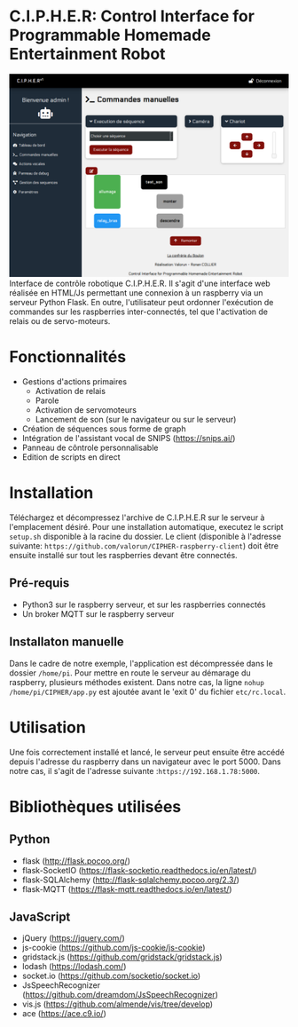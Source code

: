# **C.I.P.H.E.R: Control Interface for Programmable Homemade Entertainment Robot**
![alt text](https://raw.githubusercontent.com/valorun/CIPHER/dev/cipher/static/img/capture.png)
Interface de contrôle robotique C.I.P.H.E.R. Il s'agit d'une interface web réalisée en HTML/Js permettant une connexion à un raspberry via un serveur Python Flask. En outre, l'utilisateur peut ordonner l'exécution de commandes sur les raspberries inter-connectés, tel que l'activation de relais ou de servo-moteurs.

# Fonctionnalités
- Gestions d'actions primaires
    - Activation de relais
    - Parole
    - Activation de servomoteurs
    - Lancement de son (sur le navigateur ou sur le serveur)
- Création de séquences sous forme de graph
- Intégration de l'assistant vocal de SNIPS (https://snips.ai/)
- Panneau de côntrole personnalisable
- Edition de scripts en direct
# Installation
Téléchargez et décompressez l'archive de C.I.P.H.E.R sur le serveur à l'emplacement désiré.
Pour une installation automatique, executez le script ```setup.sh``` disponible à la racine du dossier.
Le client (disponible à l'adresse suivante: ```https://github.com/valorun/CIPHER-raspberry-client```) doit être ensuite installé sur tout les raspberries devant être connectés.
## Pré-requis
- Python3 sur le raspberry serveur, et sur les raspberries connectés
- Un broker MQTT sur le raspberry serveur
## Installaton manuelle
Dans le cadre de notre exemple, l'application est décompressée dans le dossier ```/home/pi```.
Pour mettre en route le serveur au démarage du raspberry, plusieurs méthodes existent.
Dans notre cas, la ligne ```nohup /home/pi/CIPHER/app.py``` est ajoutée avant le 'exit 0' du fichier ```etc/rc.local```.
# Utilisation
Une fois correctement installé et lancé, le serveur peut ensuite être accédé depuis l'adresse du raspberry dans un navigateur avec le port 5000. Dans notre cas, il s'agit de l'adresse suivante :```https://192.168.1.78:5000```. 

# Bibliothèques utilisées
## Python
- flask (http://flask.pocoo.org/)
- flask-SocketIO (https://flask-socketio.readthedocs.io/en/latest/)
- flask-SQLAlchemy (http://flask-sqlalchemy.pocoo.org/2.3/)
- flask-MQTT (https://flask-mqtt.readthedocs.io/en/latest/)

## JavaScript
- jQuery (https://jquery.com/)
- js-cookie (https://github.com/js-cookie/js-cookie)
- gridstack.js (https://github.com/gridstack/gridstack.js)
- lodash (https://lodash.com/)
- socket.io (https://github.com/socketio/socket.io)
- JsSpeechRecognizer (https://github.com/dreamdom/JsSpeechRecognizer)
- vis.js (https://github.com/almende/vis/tree/develop)
- ace (https://ace.c9.io/)

